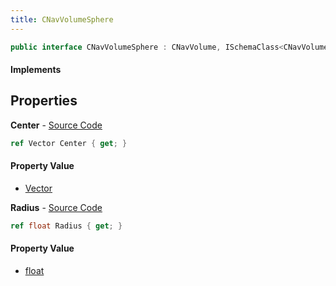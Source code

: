 ```yaml
---
title: CNavVolumeSphere
---
```


```csharp
public interface CNavVolumeSphere : CNavVolume, ISchemaClass<CNavVolume>, ISchemaClass<CNavVolumeSphere>, ISchemaField, ISchemaClass, INativeHandle
```

#### Implements

## Properties

**Center** - [Source Code](https://github.com/swiftly-solution/swiftlys2/blob/main/managed/src/SwiftlyS2.Generated/Schemas/Interfaces/CNavVolumeSphere.cs#L16)

```csharp
ref Vector Center { get; }
```

#### Property Value

- [Vector](/docs/api/shared/natives/vector)

**Radius** - [Source Code](https://github.com/swiftly-solution/swiftlys2/blob/main/managed/src/SwiftlyS2.Generated/Schemas/Interfaces/CNavVolumeSphere.cs#L18)

```csharp
ref float Radius { get; }
```

#### Property Value

- [float](https://learn.microsoft.com/dotnet/api/system.single)

